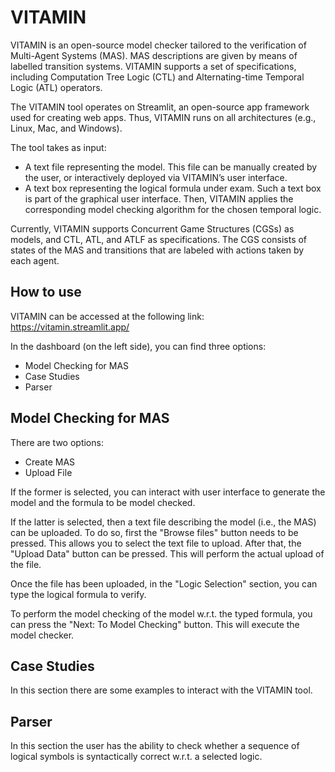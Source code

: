 # VITAMIN

VITAMIN is an open-source model checker tailored to the verification of Multi-Agent Systems (MAS). MAS descriptions are given by means of labelled transition systems.
VITAMIN supports a set of specifications, including Computation Tree Logic (CTL) and Alternating-time Temporal Logic (ATL) operators. 

The VITAMIN tool operates on Streamlit, an open-source app framework used for creating web apps. Thus, VITAMIN runs on all architectures (e.g., Linux, Mac, and Windows). 

The tool takes as input:
- A text file representing the model. This file can be manually created by the user, or interactively deployed via VITAMIN’s user interface.
- A text box representing the logical formula under exam. Such a text box is part of the graphical user interface.
Then, VITAMIN applies the corresponding model checking algorithm for the chosen temporal logic. 

Currently, VITAMIN supports Concurrent Game Structures (CGSs) as models, and CTL, ATL, and ATLF as specifications. 
The CGS consists of states of the MAS and transitions that are labeled with actions taken by each agent. 

## How to use

VITAMIN can be accessed at the following link: https://vitamin.streamlit.app/

In the dashboard (on the left side), you can find three options:
- Model Checking for MAS
- Case Studies
- Parser

## Model Checking for MAS

There are two options:
- Create MAS
- Upload File

If the former is selected, you can interact with user interface to generate the model and the formula to be model checked. 

If the latter is selected, then a text file describing the model (i.e., the MAS) can be uploaded. 
To do so, first the "Browse files" button needs to be pressed. This allows you to select the text file to upload. After that, the "Upload Data" button can be pressed. This will perform the actual upload of the file.

Once the file has been uploaded, in the "Logic Selection" section, you can type the logical formula to verify.

To perform the model checking of the model w.r.t. the typed formula, you can press the "Next: To Model Checking" button. This will execute the model checker.

## Case Studies

In this section there are some examples to interact with the VITAMIN tool.

## Parser

In this section the user has the ability to check whether a sequence of logical symbols is syntactically correct w.r.t. a selected logic.


